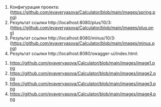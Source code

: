 1) Конфигурация проекта: (https://github.com/evaveryasova/Calculator/blob/main/images/spring.png)
2) Результат ссылки http://localhost:8080/plus/10/3: (https://github.com/evaveryasova/Calculator/blob/main/images/plus.png)
3) Результат ссылки http://localhost:8080/minus/10/3: (https://github.com/evaveryasova/Calculator/blob/main/images/minus.png)
4) Результат ссылки http://localhost:8080/swagger-ui/index.html: 
  1. https://github.com/evaveryasova/Calculator/blob/main/images/image1.png
  2. https://github.com/evaveryasova/Calculator/blob/main/images/image2.png
  3. https://github.com/evaveryasova/Calculator/blob/main/images/image3.png
  4. https://github.com/evaveryasova/Calculator/blob/main/images/image4.png
